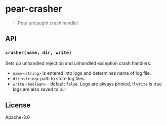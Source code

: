 # pear-crasher

> Pear uncaught crash handler

## API

### `crasher(name, dir, write)`

Sets up unhandled rejection and unhandled exception crash handlers.

- `name` `<string>` is entered into logs and determines name of log file.
- `dir` `<string>` path to store log files.
- `write` `<boolean>` - default `false`. Logs are always printed, if `write` is true logs are also saved to `dir`.

## License

Apache-2.0
